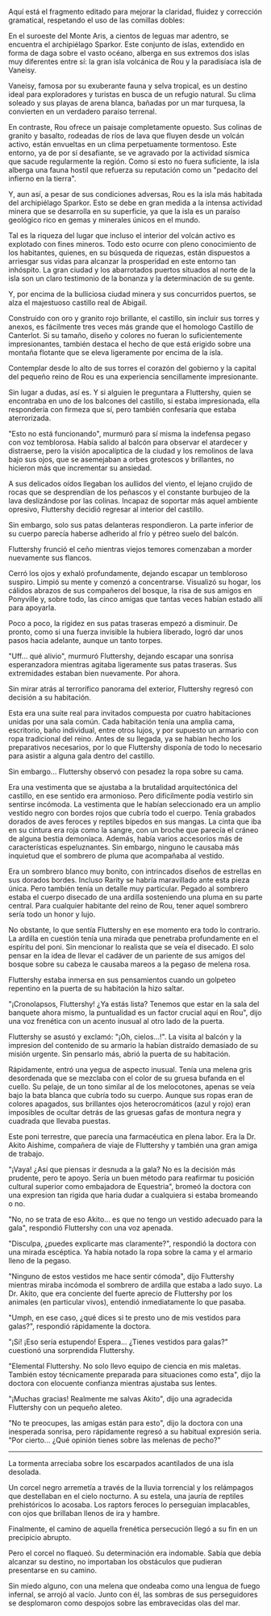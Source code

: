 
Aquí está el fragmento editado para mejorar la claridad, fluidez y corrección gramatical, respetando el uso de las comillas dobles:

En el suroeste del Monte Aris, a cientos de leguas mar adentro, se encuentra el archipiélago Sparkor. Este conjunto de islas, extendido en forma de daga sobre el vasto océano, alberga en sus extremos dos islas muy diferentes entre sí: la gran isla volcánica de Rou y la paradisíaca isla de Vaneisy.

Vaneisy, famosa por su exuberante fauna y selva tropical, es un destino ideal para exploradores y turistas en busca de un refugio natural. Su clima soleado y sus playas de arena blanca, bañadas por un mar turquesa, la convierten en un verdadero paraíso terrenal.

En contraste, Rou ofrece un paisaje completamente opuesto. Sus colinas de granito y basalto, rodeadas de ríos de lava que fluyen desde un volcán activo, están envueltas en un clima perpetuamente tormentoso. Este entorno, ya de por sí desafiante, se ve agravado por la actividad sísmica que sacude regularmente la región. Como si esto no fuera suficiente, la isla alberga una fauna hostil que refuerza su reputación como un "pedacito del infierno en la tierra".

Y, aun así, a pesar de sus condiciones adversas, Rou es la isla más habitada del archipiélago Sparkor. Esto se debe en gran medida a la intensa actividad minera que se desarrolla en su superficie, ya que la isla es un paraíso geológico rico en gemas y minerales únicos en el mundo.

Tal es la riqueza del lugar que incluso el interior del volcán activo es explotado con fines mineros. Todo esto ocurre con pleno conocimiento de los habitantes, quienes, en su búsqueda de riquezas, están dispuestos a arriesgar sus vidas para alcanzar la prosperidad en este entorno tan inhóspito. La gran ciudad y los abarrotados puertos situados al norte de la isla son un claro testimonio de la bonanza y la determinación de su gente.

Y, por encima de la bulliciosa ciudad minera y sus concurridos puertos, se alza el majestuoso castillo real de Abigail. 

Construido con oro y granito rojo brillante, el castillo, sin incluir sus torres y anexos, es fácilmente tres veces más grande que el homologo Castillo de Canterlot. Si su tamaño, diseño y colores no fueran lo suficientemente impresionantes, también destaca el hecho de que está erigido sobre una montaña flotante que se eleva ligeramente por encima de la isla.

Contemplar desde lo alto de sus torres el corazón del gobierno y la capital del pequeño reino de Rou es una experiencia sencillamente impresionante.

Sin lugar a dudas, así es. Y si alguien le preguntara a Fluttershy, quien se encontraba en uno de los balcones del castillo, si estaba impresionada, ella respondería con firmeza que sí, pero también confesaría que estaba aterrorizada.

"Esto no está funcionando", murmuró para sí misma la indefensa pegaso con voz temblorosa. Había salido al balcón para observar el atardecer y distraerse, pero la visión apocalíptica de la ciudad y los remolinos de lava bajo sus ojos, que se asemejaban a orbes grotescos y brillantes, no hicieron más que incrementar su ansiedad.

A sus delicados oídos llegaban los aullidos del viento, el lejano crujido de rocas que se desprendían de los peñascos y el constante burbujeo de la lava deslizándose por las colinas. Incapaz de soportar más aquel ambiente opresivo, Fluttershy decidió regresar al interior del castillo.

Sin embargo, solo sus patas delanteras respondieron. La parte inferior de su cuerpo parecía haberse adherido al frío y pétreo suelo del balcón.

Fluttershy frunció el ceño mientras viejos temores comenzaban a morder nuevamente sus flancos.

Cerró los ojos y exhaló profundamente, dejando escapar un tembloroso suspiro. Limpió su mente y comenzó a concentrarse. Visualizó su hogar, los cálidos abrazos de sus compañeros del bosque, la risa de sus amigos en Ponyville y, sobre todo, las cinco amigas que tantas veces habían estado allí para apoyarla.

Poco a poco, la rigidez en sus patas traseras empezó a disminuir. De pronto, como si una fuerza invisible la hubiera liberado, logró dar unos pasos hacia adelante, aunque un tanto torpes.

"Uff... qué alivio", murmuró Fluttershy, dejando escapar una sonrisa esperanzadora mientras agitaba ligeramente sus patas traseras. Sus extremidades estaban bien nuevamente. Por ahora.

Sin mirar atrás al terrorífico panorama del exterior, Fluttershy regresó con decisión a su habitación.

Esta era una suite real para invitados compuesta por cuatro habitaciones unidas por una sala común. Cada habitación tenía una amplia cama, escritorio, baño individual, entre otros lujos, y por supuesto un armario con ropa tradicional del reino. Antes de su llegada, ya se habían hecho los preparativos necesarios, por lo que Fluttershy disponía de todo lo necesario para asistir a alguna gala dentro del castillo.

Sin embargo... Fluttershy observó con pesadez la ropa sobre su cama.

Era una vestimenta que se ajustaba a la brutalidad arquitectónica del castillo, en ese sentido era armonioso. Pero difícilmente podía vestirlo sin sentirse incómoda. La vestimenta que le habían seleccionado era un amplio vestido negro con bordes rojos que cubría todo el cuerpo. Tenía grabados dorados de aves feroces y reptiles bípedos en sus mangas. La cinta que iba en su cintura era roja como la sangre, con un broche que parecía el cráneo de alguna bestia demoníaca. Además, había varios accesorios más de características espeluznantes. Sin embargo, ninguno le causaba más inquietud que el sombrero de pluma que acompañaba al vestido.

Era un sombrero blanco muy bonito, con intrincados diseños de estrellas en sus dorados bordes. Incluso Rarity se habría maravillado ante esta pieza única. Pero también tenía un detalle muy particular. Pegado al sombrero estaba el cuerpo disecado de una ardilla sosteniendo una pluma en su parte central. Para cualquier habitante del reino de Rou, tener aquel sombrero sería todo un honor y lujo.

No obstante, lo que sentía Fluttershy en ese momento era todo lo contrario. La ardilla en cuestión tenía una mirada que penetraba profundamente en el espíritu del poni. Sin mencionar lo realista que se veía el disecado. El solo pensar en la idea de llevar el cadáver de un pariente de sus amigos del bosque sobre su cabeza le causaba mareos a la pegaso de melena rosa.

Fluttershy estaba inmersa en sus pensamientos cuando un golpeteo repentino en la puerta de su habitación la hizo saltar.

"¡Cronolapsos, Fluttershy! ¿Ya estás lista? Tenemos que estar en la sala del banquete ahora mismo, la puntualidad es un factor crucial aquí en Rou", dijo una voz frenética con un acento inusual al otro lado de la puerta.

Fluttershy se asustó y exclamó: "¡Oh, cielos...!". La visita al balcón y la impresion del contenido de su armario la habían distraído demasiado de su misión urgente. Sin pensarlo más, abrió la puerta de su habitación.

Rápidamente, entró una yegua de aspecto inusual. Tenía una melena gris desordenada que se mezclaba con el color de su gruesa bufanda en el cuello. Su pelaje, de un tono similar al de los melocotones, apenas se veía bajo la bata blanca que cubría todo su cuerpo. Aunque sus ropas eran de colores apagados, sus brillantes ojos heterocromáticos (azul y rojo) eran imposibles de ocultar detrás de las gruesas gafas de montura negra y cuadrada que llevaba puestas.

Este poni terrestre, que parecía una farmacéutica en plena labor. Era la Dr. Akito Aishime, compañera de viaje de Fluttershy y también una gran amiga de trabajo.

"¡Vaya! ¿Así que piensas ir desnuda a la gala? No es la decisión más prudente, pero te apoyo. Sería un buen método para reafirmar tu  posición cultural superior como embajadora de Equestria", bromeó la doctora con una expresion tan rigida que haria dudar a cualquiera si estaba bromeando o no.

"No, no se trata de eso Akito... es que no tengo un vestido adecuado para la gala", respondió Fluttershy con una voz apenada.

"Disculpa, ¿puedes explicarte mas claramente?", respondió la doctora con una mirada escéptica. Ya había notado la ropa sobre la cama y el armario lleno de la pegaso.

"Ninguno de estos vestidos me hace sentir cómoda", dijo Fluttershy mientras miraba incómoda el sombrero de ardilla que estaba a lado suyo. La Dr. Akito, que era conciente del fuerte aprecio de Fluttershy por los animales (en particular vivos), entendió inmediatamente lo que pasaba.

"Umph, en ese caso, ¿qué dices si te presto uno de mis vestidos para galas?", respondió rápidamente la doctora.

"¡Sí! ¡Eso sería estupendo! Espera... ¿Tienes vestidos para galas?" cuestionó una sorprendida Fluttershy.

"Elemental Fluttershy. No solo llevo equipo de ciencia en mis maletas. También estoy técnicamente preparada para situaciones como esta", dijo la doctora con elocuente confianza mientras ajustaba sus lentes.

"¡Muchas gracias! Realmente me salvas Akito", dijo una agradecida Fluttershy con un pequeño aleteo.

"No te preocupes, las amigas están para esto", dijo la doctora con una inesperada sonrisa, pero rápidamente regresó a su habitual expresión seria. "Por cierto... ¿Qué opinión tienes sobre las melenas de pecho?"

-------------------------------

La tormenta arreciaba sobre los escarpados acantilados de una isla desolada.

Un corcel negro arremetía a través de la lluvia torrencial y los relámpagos que destellaban en el cielo nocturno. A su estela, una jauría de reptiles prehistóricos lo acosaba. Los raptors feroces lo perseguían implacables, con ojos que brillaban llenos de ira y hambre.

Finalmente, el camino de aquella frenética persecución llegó a su fin en un precipicio abrupto.

Pero el corcel no flaqueó. Su determinación era indomable. Sabía que debía alcanzar su destino, no importaban los obstáculos que pudieran presentarse en su camino.

Sin miedo alguno, con una melena que ondeaba como una lengua de fuego infernal, se arrojó al vacío. Junto con él, las sombras de sus perseguidores se desplomaron como despojos sobre las embravecidas olas del mar.